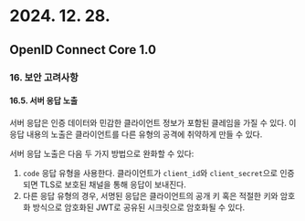 # 2024. 12. 28.

## OpenID Connect Core 1.0

### 16. 보안 고려사항

#### 16.5. 서버 응답 노출

서버 응답은 인증 데이터와 민감한 클라이언트 정보가 포함된 클레임을 가질 수 있다. 이 응답 내용의 노출은 클라이언트를 다른 유형의 공격에 취약하게 만들 수 있다.

서버 응답 노출은 다음 두 가지 방법으로 완화할 수 있다:

1. `code` 응답 유형을 사용한다. 클라이언트가 `client_id`와 `client_secret`으로 인증되면 TLS로 보호된 채널을 통해 응답이 보내진다.
2. 다른 응답 유형의 경우, 서명된 응답은 클라이언트의 공개 키 혹은 적절한 키와 암호화 방식으로 암호화된 JWT로 공유된 시크릿으로 암호화될 수 있다.

